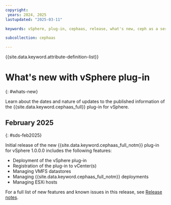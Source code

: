 ```yaml
---
copyright:
 years: 2024, 2025
lastupdated: "2025-03-11"

keywords: vSphere, plug-in, cephaas, release, what's new, ceph as a service

subcollection: cephaas

---
```


{{site.data.keyword.attribute-definition-list}}

# What's new with vSphere plug-in
{: #whats-new}

Learn about the dates and nature of updates to the published information of the {{site.data.keyword.cephaas_full}} plug-in for vSphere.

## February 2025
{: #sds-feb2025}

Initial release of the new {{site.data.keyword.cephaas_full_notm}} plug-in for vSphere 1.0.0.0 includes the following features:

- Deployment of the vSphere plug-in
- Registration of the plug-in to vCenter(s)
- Managing VMFS datastores
- Managing {{site.data.keyword.cephaas_full_notm}} deployments
- Managing ESXi hosts

For a full list of new features and known issues in this release, see [Release notes](https://test.cloud.ibm.com/docs/cephaas?topic=cephaas-relnotes).
